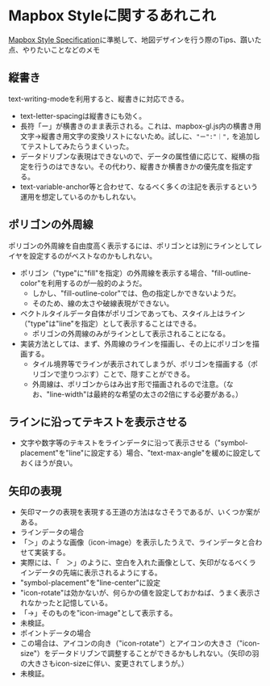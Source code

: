 # Mapbox Styleに関するあれこれ

[Mapbox Style Specification](https://docs.mapbox.com/mapbox-gl-js/style-spec/)に準拠して、地図デザインを行う際のTips、躓いた点、やりたいことなどのメモ

## 縦書き
text-writing-modeを利用すると、縦書きに対応できる。
* text-letter-spacingは縦書きにも効く。
* 長符「ー」が横書きのまま表示される。これは、mapbox-gl.js内の横書き用文字→縦書き用文字の変換リストにないため。試しに、`"ー":"｜",` を追加してテストしてみたらうまくいった。
* データドリブンな表現はできないので、データの属性値に応じて、縦横の指定を行うのはできない。その代わり、縦書きか横書きかの優先度を指定する。
* text-variable-anchor等と合わせて、なるべく多くの注記を表示するという運用を想定しているのかもしれない。

## ポリゴンの外周線
ポリゴンの外周線を自由度高く表示するには、ポリゴンとは別にラインとしてレイヤを設定するのがベストなのかもしれない。
* ポリゴン（"type"に"fill"を指定）の外周線を表示する場合、"fill-outline-color"を利用するのが一般的のようだ。
  * しかし、"fill-outline-color"では、色の指定しかできないようだ。
  * そのため、線の太さや破線表現ができない。
* ベクトルタイルデータ自体がポリゴンであっても、スタイル上はライン（"type"は"line"を指定）として表示することはできる。
  * ポリゴンの外周線のみがラインとして表示されることになる。
* 実装方法としては、まず、外周線のラインを描画し、その上にポリゴンを描画する。
  * タイル境界等でラインが表示されてしまうが、ポリゴンを描画する（ポリゴンで塗りつぶす）ことで、隠すことができる。
  * 外周線は、ポリゴンからはみ出す形で描画されるので注意。（なお、"line-width"は最終的な希望の太さの2倍にする必要がある。）

## ラインに沿ってテキストを表示させる
* 文字や数字等のテキストをラインデータに沿って表示させる（"symbol-placement"を"line"に設定する）場合、"text-max-angle"を緩めに設定しておくほうが良い。

## 矢印の表現
* 矢印マークの表現を表現する王道の方法はなさそうであるが、いくつか案がある。
* ラインデータの場合
 * 「＞」のような画像（icon-image）を表示したうえで、ラインデータと合わせて実装する。 
  * 実際には、「　＞」のように、空白を入れた画像として、矢印がなるべくラインデータの先端に表示されるようにする。
  * "symbol-placement"を"line-center"に設定
  * "icon-rotate"は効かないが、何らかの値を設定しておかねば、うまく表示されなかったと記憶している。
 * 「→」そのものを"icon-image"として表示する。
  * 未検証。
* ポイントデータの場合
 * この場合は、アイコンの向き（"icon-rotate"）とアイコンの大きさ（"icon-size"）をデータドリブンで調整することができるかもしれない。（矢印の羽の大きさもicon-sizeに伴い、変更されてしまうが。）
  * 未検証。




